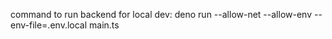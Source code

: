 command to run backend for local dev: deno run --allow-net --allow-env --env-file=.env.local main.ts
